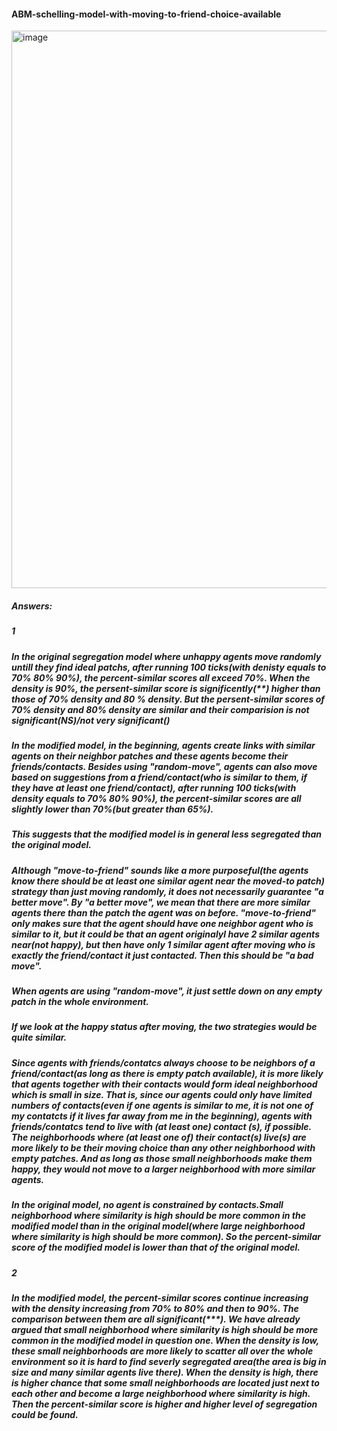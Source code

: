 #### ABM-schelling-model-with-moving-to-friend-choice-available

<img width="892" alt="image" src="https://github.com/Yiqiu-W/ABM-schelling-model-with-moving-to-friend-choice-available/assets/164640614/f48cf30a-c917-4672-97c5-9782e599eb6c">


##### Answers:

##### 1
##### In the original segregation model where unhappy agents move randomly untill they find ideal patchs, after running 100 ticks(with denisty equals to 70% 80% 90%), the percent-similar scores all exceed 70%. When the density is 90%, the persent-similar score is significently(***) higher than those of 70% density and 80 % density. But the persent-similar scores of 70% density and 80% density are similar and their comparision is not significant(NS)/not very significant(*)

##### In the modified model, in the beginning, agents create links with similar agents on their neighbor patches and these agents become their friends/contacts. Besides using "random-move", agents can also move based on suggestions from a friend/contact(who is similar to them, if they have at least one friend/contact), after running 100 ticks(with density equals to 70% 80% 90%), the percent-similar scores are all slightly lower than 70%(but greater than 65%).

##### This suggests that the modified model is in general less segregated than the original model.

##### Although "move-to-friend" sounds like a more purposeful(the agents know there should be at least one similar agent near the moved-to patch) strategy than just moving randomly, it does not necessarily guarantee "a better move". By "a better move", we mean that there are more similar agents there than the patch the agent was on before. "move-to-friend" only makes sure that the agent should have one neighbor agent who is similar to it, but it could be that an agent originalyl have 2 similar agents near(not happy), but then have only 1 similar agent after moving who is exactly the friend/contact it just contacted. Then this should be "a bad move".

##### When agents are using "random-move", it just settle down on any empty patch in the whole environment.

##### If we look at the happy status after moving, the two strategies would be quite similar.

##### Since agents with friends/contatcs always choose to be neighbors of a friend/contact(as long as there is empty patch available), it is more likely that agents together with their contacts would form ideal neighborhood which is small in size. That is, since our agents could only have limited numbers of contacts(even if one agents is similar to me, it is not one of my contatcts if it lives far away from me in the beginning), agents with friends/contatcs tend to live with (at least one) contact (s), if possible. The neighborhoods where (at least one of) their contact(s) live(s) are more likely to be their moving choice than any other neighborhood with empty patches. And as long as those small neighborhoods make them happy, they would not move to a larger neighborhood with more similar agents.

##### In the original model, no agent is constrained by contacts.Small neighborhood where similarity is high should be more common in the modified model than in the original model(where large neighborhood where similarity is high should be more common). So the percent-similar score of the modified model is lower than that of the original model.

##### 2
##### In the modified model, the percent-similar scores continue increasing with the density increasing from 70% to 80% and then to 90%. The comparison between them are all significant(***). We have already argued that small neighborhood where similarity is high should be more common in the modified model in question one. When the density is low, these small neighborhoods are more likely to scatter all over the whole environment so it is hard to find severly segregated area(the area is big in size and many similar agents live there). When the density is high, there is higher chance that some small neighborhoods are located just next to each other and become a large neighborhood where similarity is high. Then the percent-similar score is higher and higher level of segregation could be found.
